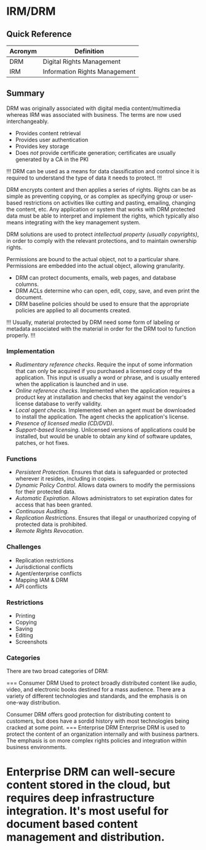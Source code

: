 # IRM/DRM

## Quick Reference

| Acronym | Definition |
| - | - |
| DRM | Digital Rights Management |
| IRM | Information Rights Management |

## Summary

DRM was originally associated with digital media content/multimedia whereas IRM was associated with business. The terms are now used interchangeably.

- Provides content retrieval
- Provides user authentication
- Provides key storage
- Does *not* provide certificate generation; certificates are usually generated by a CA in the PKI

!!!
DRM can be used as a means for data classification and control since it is required to understand the type of data it needs to protect.
!!!

DRM encrypts content and then applies a series of rights. Rights can be as simple as preventing copying, or as complex as specifying group or user-based restrictions on activities like cutting and pasting, emailing, changing the content, etc. Any application or system that works with DRM protected data must be able to interpret and implement the rights, which typically also means integrating with the key management system.

DRM solutions are used to protect *intellectual property (usually copyrights)*, in order to comply with the relevant protections, and to maintain ownership rights.

Permissions are bound to the actual object, not to a particular share. Permissions are embedded into the actual object, allowing granularity.

- DRM can protect documents, emails, web pages, and database columns.
- DRM ACLs determine who can open, edit, copy, save, and even print the document.
- DRM baseline policies should be used to ensure that the appropriate policies are applied to all documents created.

!!!
Usually, material protected by DRM need some form of labeling or metadata associated with the material in order for the DRM tool to function properly.
!!!

### Implementation

- *Rudimentary reference checks*. Require the input of some information that can only be acquired if you purchased a licensed copy of the application. This input is usually a word or phrase, and is usually entered when the application is launched and in use.
- *Online reference checks*. Implemented when the application requires a product key at installation and checks that key against the vendor's license database to verify validity.
- *Local agent checks*. Implemented when an agent must be downloaded to install the application. The agent checks the application's license.
- *Presence of licensed media (CD/DVD)*.
- *Support-based licensing*. Unlicensed versions of applications could be installed, but would be unable to obtain any kind of software updates, patches, or hot fixes.

### Functions

- *Persistent Protection*. Ensures that data is safeguarded or protected wherever it resides, including in copies.
- *Dynamic Policy Control*. Allows data owners to modify the permissions for their protected data.
- *Automatic Expiration*. Allows administrators to set expiration dates for access that has been granted.
- *Continuous Auditing*.
- *Replication Restrictions*. Ensures that illegal or unauthorized copying of protected data is prohibited.
- *Remote Rights Revocation*.

### Challenges

- Replication restrictions
- Jurisdictional conflicts
- Agent/enterprise conflicts
- Mapping IAM & DRM
- API conflicts

### Restrictions

- Printing
- Copying
- Saving
- Editing
- Screenshots

### Categories

There are two broad categories of DRM:

=== Consumer DRM
Used to protect broadly distributed content like audio, video, and electronic books destined for a mass audience. There are a variety of different technologies and standards, and the emphasis is on one-way distribution.

Consumer DRM offers good protection for distributing content to customers, but does have a sordid history with most technologies being cracked at some point.
=== Enterprise DRM
Enterprise DRM is used to protect the content of an organization internally and with business partners. The emphasis is on more complex rights policies and integration within business environments.

Enterprise DRM can well-secure content stored in the cloud, but requires deep infrastructure integration. It's most useful for document based content management and distribution.
===
